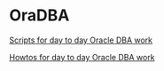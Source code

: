 # OraDBA

[Scripts for day to day Oracle DBA work](https://github.com/denis-kol4ev/OraDBA/tree/master/Scripts/Oracle)

[Howtos for day to day Oracle DBA work](https://github.com/denis-kol4ev/OraDBA/wiki)
